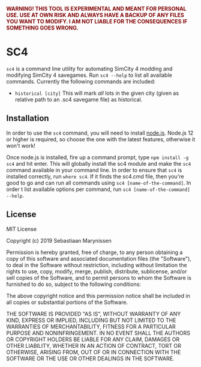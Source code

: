<span style="color: maroon">**WARNING! THIS TOOL IS EXPERIMENTAL AND MEANT FOR PERSONAL USE. USE AT OWN RISK AND ALWAYS HAVE A BACKUP OF ANY FILES YOU WANT TO MODIFY. I AM NOT LIABLE FOR THE CONSEQUENCES IF SOMETHING GOES WRONG.**</span>

# SC4

`sc4` is a command line utility for automating SimCity 4 modding and modifying SimCity 4 savegames. Run `sc4 --help` to list all available commands.
Currently the following commands are included:

 - `historical [city]` This will mark *all* lots in the given city (given as relative path to an .sc4 savegame file) as historical.
 
 ## Installation
 
In order to use the `sc4` command, you will need to install [node.js](https://www.nodejs.org).
Node.js 12 or higher is required, so choose the one with the latest features, otherwise it won't work!

Once node.js is installed, fire up a command prompt, type `npm install -g sc4` and hit enter.
This will globally install the sc4 module and make the `sc4` command available in your command line.
In order to ensure that `sc4` is installed correctly, run `where sc4`.
If it finds the sc4.cmd file, then you're good to go and can run all commands using `sc4 [name-of-the-command]`.
In order t list available options per command, run `sc4 [name-of-the-command] --help`.

 ## License

 MIT License

Copyright (c) 2019 Sebastiaan Marynissen

Permission is hereby granted, free of charge, to any person obtaining a copy
of this software and associated documentation files (the "Software"), to deal
in the Software without restriction, including without limitation the rights
to use, copy, modify, merge, publish, distribute, sublicense, and/or sell
copies of the Software, and to permit persons to whom the Software is
furnished to do so, subject to the following conditions:

The above copyright notice and this permission notice shall be included in all
copies or substantial portions of the Software.

THE SOFTWARE IS PROVIDED "AS IS", WITHOUT WARRANTY OF ANY KIND, EXPRESS OR
IMPLIED, INCLUDING BUT NOT LIMITED TO THE WARRANTIES OF MERCHANTABILITY,
FITNESS FOR A PARTICULAR PURPOSE AND NONINFRINGEMENT. IN NO EVENT SHALL THE
AUTHORS OR COPYRIGHT HOLDERS BE LIABLE FOR ANY CLAIM, DAMAGES OR OTHER
LIABILITY, WHETHER IN AN ACTION OF CONTRACT, TORT OR OTHERWISE, ARISING FROM,
OUT OF OR IN CONNECTION WITH THE SOFTWARE OR THE USE OR OTHER DEALINGS IN THE
SOFTWARE.
